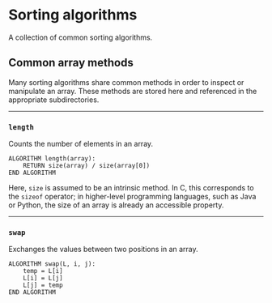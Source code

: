 # Sorting algorithms
A collection of common sorting algorithms.

## Common array methods
Many sorting algorithms share common methods in order to inspect or manipulate an array. These methods are stored here and referenced in the appropriate subdirectories.

---
### `length`
Counts the number of elements in an array.
```
ALGORITHM length(array):
    RETURN size(array) / size(array[0])
END ALGORITHM
```
Here, `size` is assumed to be an intrinsic method. In C, this corresponds to the `sizeof` operator; in higher-level programming languages, such as Java or Python, the size of an array is already an accessible property.

---
### `swap`
Exchanges the values between two positions in an array.
```
ALGORITHM swap(L, i, j):
    temp = L[i]
    L[i] = L[j]
    L[j] = temp
END ALGORITHM
```
